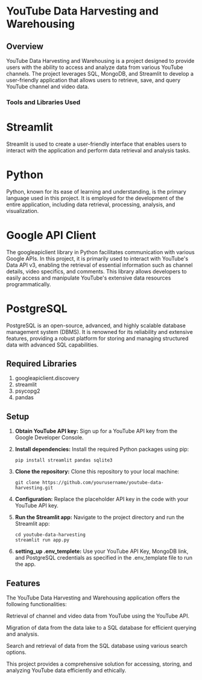 # YouTube Data Harvesting and Warehousing

## Overview
YouTube Data Harvesting and Warehousing is a project designed to provide users with the ability to access and analyze data from various YouTube channels. The project leverages SQL, MongoDB, and Streamlit to develop a user-friendly application that allows users to retrieve, save, and query YouTube channel and video data.

### Tools and Libraries Used

# Streamlit
Streamlit is used to create a user-friendly interface that enables users to interact with the application and perform data retrieval and analysis tasks.

# Python
Python, known for its ease of learning and understanding, is the primary language used in this project. It is employed for the development of the entire application, including data retrieval, processing, analysis, and visualization.

# Google API Client
The googleapiclient library in Python facilitates communication with various Google APIs. In this project, it is primarily used to interact with YouTube's Data API v3, enabling the retrieval of essential information such as channel details, video specifics, and comments. This library allows developers to easily access and manipulate YouTube's extensive data resources programmatically.

# PostgreSQL
PostgreSQL is an open-source, advanced, and highly scalable database management system (DBMS). It is renowned for its reliability and extensive features, providing a robust platform for storing and managing structured data with advanced SQL capabilities.

## Required Libraries
1. googleapiclient.discovery
2. streamlit
3. psycopg2
4. pandas

## Setup
1. **Obtain YouTube API key:** Sign up for a YouTube API key from the Google Developer Console.

2. **Install dependencies:** Install the required Python packages using pip:
    ```
    pip install streamlit pandas sqlite3
    ```
3. **Clone the repository:** Clone this repository to your local machine:
    ```
    git clone https://github.com/yourusername/youtube-data-harvesting.git
    ```
4. **Configuration:** Replace the placeholder API key in the code with your YouTube API key.

5. **Run the Streamlit app:** Navigate to the project directory and run the Streamlit app:
    ```
    cd youtube-data-harvesting
    streamlit run app.py
    ```
6. **setting_up .env_templete:** Use your YouTube API Key, MongoDB link, and PostgreSQL credentials as specified in the .env_template file to run the app.

## Features
The YouTube Data Harvesting and Warehousing application offers the following functionalities:

Retrieval of channel and video data from YouTube using the YouTube API.

Migration of data from the data lake to a SQL database for efficient querying and analysis.

Search and retrieval of data from the SQL database using various search options.

This project provides a comprehensive solution for accessing, storing, and analyzing YouTube data efficiently and ethically.






